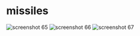 # missiles
![screenshot 65](https://user-images.githubusercontent.com/28836806/37935671-104deaf4-3170-11e8-8c8b-3f529aa0d360.png)
![screenshot 66](https://user-images.githubusercontent.com/28836806/37935672-10b2d87e-3170-11e8-9f66-415afcb3b554.png)
![screenshot 67](https://user-images.githubusercontent.com/28836806/37935674-11093bec-3170-11e8-8b45-0eba65a1d66d.png)
